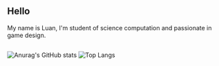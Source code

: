 ## Hello
My name is Luan, I'm student of science computation and passionate in game design.

## 

![Anurag's GitHub stats](https://github-readme-stats.vercel.app/api?username=Luan-Marc&hide=contribs,prs&show_icons=true&theme=gruvbox&bg_color=00000000&card_width=450)
![Top Langs](https://github-readme-stats.vercel.app/api/top-langs/?username=anuraghazra&layout=compact&theme=gruvbox&bg_color=00000000)
